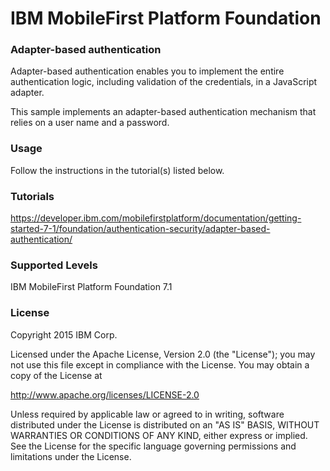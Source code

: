 IBM MobileFirst Platform Foundation
===
### Adapter-based authentication
Adapter-based authentication enables you to implement the entire authentication logic, including validation of the credentials, in a JavaScript adapter.

This sample implements an adapter-based authentication mechanism that relies on a user name and a password.

### Usage
Follow the instructions in the tutorial(s) listed below.

### Tutorials
https://developer.ibm.com/mobilefirstplatform/documentation/getting-started-7-1/foundation/authentication-security/adapter-based-authentication/

### Supported Levels
IBM MobileFirst Platform Foundation 7.1

### License
Copyright 2015 IBM Corp.

Licensed under the Apache License, Version 2.0 (the "License");
you may not use this file except in compliance with the License.
You may obtain a copy of the License at

http://www.apache.org/licenses/LICENSE-2.0

Unless required by applicable law or agreed to in writing, software
distributed under the License is distributed on an "AS IS" BASIS,
WITHOUT WARRANTIES OR CONDITIONS OF ANY KIND, either express or implied.
See the License for the specific language governing permissions and
limitations under the License.
